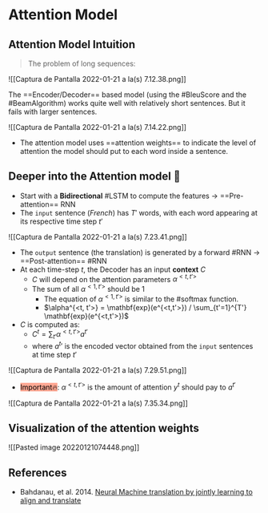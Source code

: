 ---
---

# Attention Model

## Attention Model Intuition

> The problem of long sequences:

![[Captura de Pantalla 2022-01-21 a la(s) 7.12.38.png]]

The ==Encoder/Decoder== based model (using the #BleuScore and the #BeamAlgorithm) works quite well with relatively short sentences.
But it fails with larger sentences.

![[Captura de Pantalla 2022-01-21 a la(s) 7.14.22.png]]

- The attention model uses ==attention weights== to indicate the level of attention the model should put to each word inside a sentence.

## Deeper into the Attention model 🤔

- Start with a **Bidirectional** #LSTM to compute the features -> ==Pre-attention== RNN
- The `input` sentence (*French*) has $T'$ words, with each word appearing at its respective time step $t'$

![[Captura de Pantalla 2022-01-21 a la(s) 7.23.41.png]]

- The `output` sentence (the translation) is generated by a forward #RNN -> ==Post-attention== #RNN
- At each time-step $t$, the Decoder has an input **context** $C$
	- $C$ will depend on the attention parameters $\alpha^{<t, t'>}$
	- The sum of all $\alpha^{<1, t'>}$ should be $1$
		- The equation of $\alpha^{<1, t'>}$ is similar to the #softmax function.
		- $\alpha^{<t, t'>} = \mathbf{exp}(e^{<t,t'>}) / \sum_{t'=1}^{T'} \mathbf{exp}(e^{<t,t'>})$
- $C$ is computed as:
	- $C^t = \sum_{t'} \alpha^{<t, t'>} a^{t'}$
	- where $a^t'$ is the encoded vector obtained from the `input` sentences at time step $t'$

![[Captura de Pantalla 2022-01-21 a la(s) 7.29.51.png]]

- <mark style='background-color: #FFA793 !important'>Important🔥</mark>: $\alpha^{<t, t'>}$ is the amount of attention $y^t$ should pay to $a^{t'}$ 

![[Captura de Pantalla 2022-01-21 a la(s) 7.35.34.png]]

## Visualization of the attention weights 

![[Pasted image 20220121074448.png]]


## References
- Bahdanau, et al. 2014. [Neural Machine translation by jointly learning to align and translate](https://arxiv.org/abs/1409.0473)